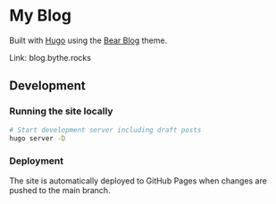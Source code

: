 # My Blog

Built with [Hugo](https://gohugo.io/) using the [Bear Blog](https://github.com/janraasch/hugo-bearblog) theme.

Link: blog.bythe.rocks

## Development

### Running the site locally

```bash
# Start development server including draft posts
hugo server -D
```

### Deployment

The site is automatically deployed to GitHub Pages when changes are pushed to the main branch.
